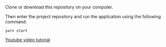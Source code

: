 Clone or download this repository on your computer.
 
Then enter the project repository and run the application using the following command:

```
yarn start
```

[Youtube video tutorial](https://youtu.be/UmwH691Wpcw)
